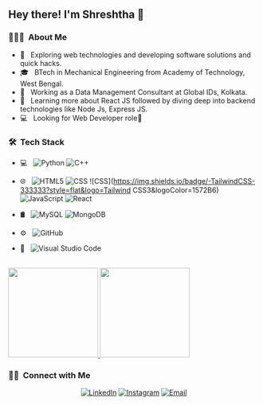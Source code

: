 <h2> Hey there! I'm Shreshtha 🤩</h2>

<h3> 👨🏻‍💻 &nbsp;About Me </h3>

- 🤔 &nbsp; Exploring web technologies and developing software solutions and quick hacks.
- 🎓 &nbsp; BTech in Mechanical Engineering from Academy of Technology, West Bengal.
- 💼 &nbsp; Working as a Data Management Consultant at Global IDs, Kolkata.
- 🌱 &nbsp; Learning more about React JS followed by diving deep into backend technologies like Node Js, Express JS.
- 💻 &nbsp; Looking for Web Developer role🔎

<h3> 🛠 &nbsp;Tech Stack</h3>

- 💻 &nbsp;
  ![Python](https://img.shields.io/badge/-Python-333333?style=flat&logo=python)
  ![C++](https://img.shields.io/badge/-C++-333333?style=flat&logo=C%2B%2B&logoColor=00599C)
  
- 🌐 &nbsp;
  ![HTML5](https://img.shields.io/badge/-HTML5-333333?style=flat&logo=HTML5)
  ![CSS](https://img.shields.io/badge/-CSS-333333?style=flat&logo=CSS3&logoColor=1572B6)
  ![CSS](https://img.shields.io/badge/-TailwindCSS-333333?style=flat&logo=Tailwind CSS3&logoColor=1572B6)
  ![JavaScript](https://img.shields.io/badge/-JavaScript-333333?style=flat&logo=javascript)
  ![React](https://img.shields.io/badge/-React-333333?style=flat&logo=react)
  
- 🛢 &nbsp;
  ![MySQL](https://img.shields.io/badge/-MySQL-333333?style=flat&logo=mysql)
  ![MongoDB](https://img.shields.io/badge/-MongoDB-333333?style=flat&logo=mongodb)
  
- ⚙️ &nbsp;
  ![GitHub](https://img.shields.io/badge/-GitHub-333333?style=flat&logo=github)
- 🔧 &nbsp;
  ![Visual Studio Code](https://img.shields.io/badge/-Visual%20Studio%20Code-333333?style=flat&logo=visual-studio-code&logoColor=007ACC)

<br/>

<a href="https://github.com/Shreshtha1999">
  <img height="180em" src="https://github-readme-stats.vercel.app/api?username=Shreshtha1999&theme=buefy&show_icons=true" />
  <img height="180em" src="https://github-readme-stats.vercel.app/api/top-langs/?username=Shreshtha1999&theme=buefy&layout=compact" />
</a>

<br/>

<h3> 🤝🏻 &nbsp;Connect with Me </h3>

<p align="center">
<a href="https://www.linkedin.com/in/shreshtha1999/"><img alt="LinkedIn" src="https://img.shields.io/badge/LinkedIn-Shreshtha%20Nag-blue?style=flat-square&logo=linkedin"></a>
<a href="https://instagram.com/___guddi99___"><img alt="Instagram" src="https://img.shields.io/badge/Instagram-ShreshthaNag__-blue?style=flat-square&logo=instagram"></a>
<a href="mailto:shreshthanag999@gmail.com"><img alt="Email" src="https://img.shields.io/badge/Email-shreshthanag999@gmail.com-blue?style=flat-square&logo=gmail"></a>
</p>

